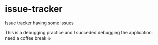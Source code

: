 # issue-tracker
Issue tracker having some issues

This is a debugging practice and I succeded debugging the application.
need a coffee break ☕

